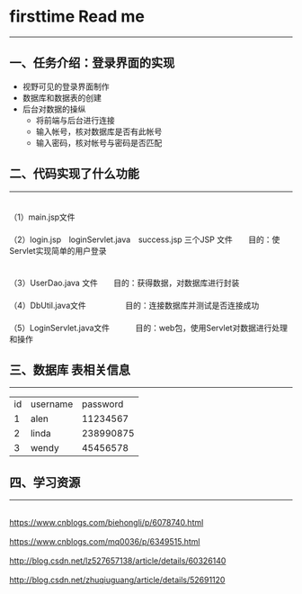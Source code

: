 # firsttime Read me
***********************************************
## 一、任务介绍：登录界面的实现
* 视野可见的登录界面制作
* 数据库和数据表的创建
* 后台对数据的操纵
  * 将前端与后台进行连接
  * 输入帐号，核对数据库是否有此帐号
  * 输入密码，核对帐号与密码是否匹配

 ## 二、代码实现了什么功能
***********************************************
　　<br>（1）main.jsp文件</br>
　　<br>（2）login.jsp　loginServlet.java　success.jsp  三个JSP 文件　　目的：使Servlet实现简单的用户登录</br>  
　　<br>（3）UserDao.java  文件　　目的：获得数据，对数据库进行封装</br>
　　<br> （4）DbUtil.java文件　　　　　目的：连接数据库并测试是否连接成功</br>
　　<br> （5）LoginServlet.java文件 　　　目的：web包，使用Servlet对数据进行处理和操作</br>

 ## 三、数据库  表相关信息
**************************************************
<table><tr><td>id</td><td>username</td><td>password</td></tr>
<tr><td>1</td><td>alen</td><td>11234567</td></tr>
<tr><td>2</td><td>linda</td><td>238990875</td></tr>
<tr><td>3</td><td>wendy</td><td>45456578</td></tr></table>

 ## 四、学习资源
 ***********************************************
<br>https://www.cnblogs.com/biehongli/p/6078740.html</br>
<br>https://www.cnblogs.com/mq0036/p/6349515.html</br>
<br>http://blog.csdn.net/lz527657138/article/details/60326140</br>
<br>http://blog.csdn.net/zhuqiuguang/article/details/52691120</br>
